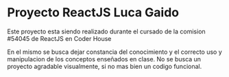 #   Proyecto ReactJS Luca Gaido

Este proyecto esta siendo realizado durante el cursado de la comision #54045 de ReactJS en Coder House

En el mismo se busca dejar constancia del conocimiento y el correcto uso y manipulacion de los conceptos enseñados en clase.
No se busca un proyecto agradable visualmente, si no mas bien un codigo funcional.